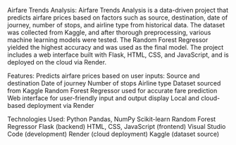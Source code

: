 Airfare Trends Analysis:
Airfare Trends Analysis is a data-driven project that predicts airfare prices based on factors such as source, destination, date of journey, number of stops, and airline type from historical data.
The dataset was collected from Kaggle, and after thorough preprocessing, various machine learning models were tested. 
The Random Forest Regressor yielded the highest accuracy and was used as the final model. 
The project includes a web interface built with Flask, HTML, CSS, and JavaScript, and is deployed on the cloud via Render.

Features:
Predicts airfare prices based on user inputs:
  Source and destination
  Date of journey
  Number of stops
  Airline type
Dataset sourced from Kaggle
Random Forest Regressor used for accurate fare prediction
Web interface for user-friendly input and output display
Local and cloud-based deployment via Render

Technologies Used:
Python 
Pandas, NumPy
Scikit-learn
Random Forest Regressor
Flask (backend)
HTML, CSS, JavaScript (frontend)
Visual Studio Code (development)
Render (cloud deployment)
Kaggle (dataset source)

